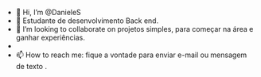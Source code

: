 - 👋 Hi, I’m @DanieleS
- 👀 Estudante de desenvolvimento Back end.
- 💞️ I’m looking to collaborate on  projetos simples, para começar na área e ganhar experiências.
-
-  📫 How to reach me: fique a vontade para enviar e-mail ou mensagem de texto .

<!---
DanieleS5/DanieleS5 is a ✨ special ✨ repository because its `README.md` (this file) appears on your GitHub profile.
You can click the Preview link to take a look at your changes.
--->
